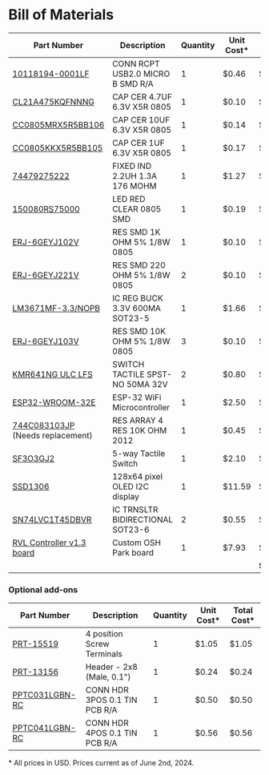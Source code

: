 # Bill of Materials

| Part Number | Description | Quantity | Unit Cost&ast; | Total Cost&ast; |
|-------------|-------------|----------|------|------|
| [10118194-0001LF](https://www.digikey.com/product-detail/en/amphenol-icc-fci/10118194-0001LF/609-4618-1-ND/2785382) | CONN RCPT USB2.0 MICRO B SMD R/A | 1 | $0.46 | $0.46 |
| [ CL21A475KQFNNNG](https://www.digikey.com/product-detail/en/samsung-electro-mechanics/CL21A475KQFNNNG/1276-6465-1-ND/5958093) | CAP CER 4.7UF 6.3V X5R 0805 | 1 | $0.10 | $0.10 |
| [ CC0805MRX5R5BB106](https://www.digikey.com/en/products/detail/yageo/CC0805MRX5R5BB106/7164457) | CAP CER 10UF 6.3V X5R 0805 | 1 | $0.14 | $0.14 |
| [ CC0805KKX5R5BB105](https://www.digikey.com/en/products/detail/yageo/CC0805KKX5R5BB105/5884149) | CAP CER 1UF 6.3V X5R 0805 | 1 | $0.17 | $0.17 |
| [ 74479275222](https://www.digikey.com/product-detail/en/w-rth-elektronik/74479275222/732-9708-1-ND/5870862) | FIXED IND 2.2UH 1.3A 176 MOHM  | 1 | $1.27 | $1.27 |
| [150080RS75000](https://www.digikey.com/product-detail/en/w-rth-elektronik/150080RS75000/732-4984-1-ND/4489916) | LED RED CLEAR 0805 SMD | 1 | $0.19 | $0.19 |
| [ERJ-6GEYJ102V](https://www.digikey.com/product-detail/en/panasonic-electronic-components/ERJ-6GEYJ102V/P1-0KACT-ND/42833) | RES SMD 1K OHM 5% 1/8W 0805 | 1 | $0.10 | $0.10 |
| [ERJ-6GEYJ221V](https://www.digikey.com/en/products/detail/panasonic-electronic-components/ERJ-6GEYJ221V/89706) | RES SMD 220 OHM 5% 1/8W 0805 | 2 | $0.10 | $0.20 |
| [LM3671MF-3.3/NOPB](https://www.digikey.com/product-detail/en/texas-instruments/LM3671MF-3.3-NOPB/LM3671MF-3.3-NOPBCT-ND/1590190) | IC REG BUCK 3.3V 600MA SOT23-5 | 1 | $1.66 | $1.66 |
| [ERJ-6GEYJ103V](https://www.digikey.com/product-detail/en/panasonic-electronic-components/ERJ-6GEYJ103V/P10KACT-ND/43118) |  	RES SMD 10K OHM 5% 1/8W 0805 | 3 | $0.10 | $0.30 |
| [KMR641NG ULC LFS](https://www.digikey.com/product-detail/en/c-k/KMR641NG-ULC-LFS/CKN10686CT-ND/6035358) | SWITCH TACTILE SPST-NO 50MA 32V | 2 | $0.80 | $1.60 |
| [ESP32-WROOM-32E](https://www.digikey.com/en/products/detail/espressif-systems/ESP32-WROOM-32E-N4/11613125) | ESP-32 WiFi Microcontroller | 1 | $2.50 | $2.50 |
| [744C083103JP](https://www.digikey.com/product-detail/en/cts-resistor-products/744C083103JP/744C083103JPCT-ND/1117754) (Needs replacement) | RES ARRAY 4 RES 10K OHM 2012 | 1 | $0.45 | $0.45 |
| [SF3O3GJ2](https://www.sparkfun.com/products/10063) | 5-way Tactile Switch | 1 | $2.10 | $2.10 |
| [SSD1306](https://www.amazon.com/gp/product/B01HHOAQ5A/) | 128x64 pixel OLED I2C display | 1 | $11.59 | $11.59 |
| [SN74LVC1T45DBVR](https://www.digikey.com/product-detail/en/texas-instruments/SN74LVC1T45DBVR/296-16843-1-ND/639459) | IC TRNSLTR BIDIRECTIONAL SOT23-6 | 2 | $0.55 | $1.10
| [RVL Controller v1.3 board](https://oshpark.com/shared_projects/HsvGJ1qx) | Custom OSH Park board | 1 | $7.93 | $7.93 |
| | | | | **$31.69** |

### Optional add-ons

| Part Number | Description | Quantity | Unit Cost&ast; | Total Cost&ast; |
|-------------|-------------|----------|------|------|
| [PRT-15519](https://www.sparkfun.com/products/15519) | 4 position Screw Terminals | 1 | $1.05 | $1.05 |
| [PRT-13156](https://www.sparkfun.com/products/13156) | Header - 2x8 (Male, 0.1") | 1 | $0.24 | $0.24 |
| [PPTC031LGBN-RC](https://www.digikey.com/product-detail/en/sullins-connector-solutions/PPTC031LGBN-RC/S5439-ND/775897) | CONN HDR 3POS 0.1 TIN PCB R/A | 1 | $0.50 | $0.50 |
| [PPTC041LGBN-RC](https://www.digikey.com/products/en?keywords=%20PPTC041LGBN-RC%20) | CONN HDR 4POS 0.1 TIN PCB R/A | 1 | $0.56 | $0.56 |

&ast; All prices in USD. Prices current as of June 2nd, 2024.

